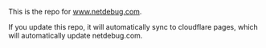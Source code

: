 This is the repo for www.netdebug.com.

If you update this repo, it will automatically sync to cloudflare pages, which will automatically update netdebug.com.
